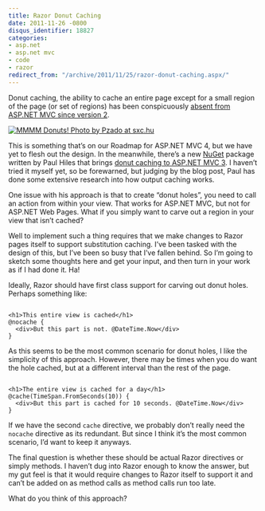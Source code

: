```yaml
---
title: Razor Donut Caching
date: 2011-11-26 -0800
disqus_identifier: 18827
categories:
- asp.net
- asp.net mvc
- code
- razor
redirect_from: "/archive/2011/11/25/razor-donut-caching.aspx/"
---
```


Donut caching, the ability to cache an entire page except for a small
region of the page (or set of regions) has been conspicuously [absent
from ASP.NET MVC since version
2](https://haacked.com/archive/2008/11/05/donut-caching-in-asp.net-mvc.aspx "ASP.NET MVC Donut Caching").

[![MMMM Donuts! Photo by Pzado at sxc.hu](https://haacked.com/images/haacked_com/WindowsLiveWriter/Donut-Caching-in-ASP.NET-MVC_A1EE/mmm-donuts_thumb.jpg "mmm-donuts")](https://haacked.com/images/haacked_com/WindowsLiveWriter/Donut-Caching-in-ASP.NET-MVC_A1EE/mmm-donuts_2.jpg)

This is something that’s on our Roadmap for ASP.NET MVC 4, but we have
yet to flesh out the design. In the meanwhile, there’s a new
[NuGet](http://nuget.org/ "NuGet") package written by Paul Hiles that
brings [donut caching to ASP.NET MVC
3](http://www.devtrends.co.uk/blog/donut-output-caching-in-asp.net-mvc-3 "Donut Caching").
I haven’t tried it myself yet, so be forewarned, but judging by the blog
post, Paul has done some extensive research into how output caching
works.

One issue with his approach is that to create “donut holes”, you need to
call an action from within your view. That works for ASP.NET MVC, but
not for ASP.NET Web Pages. What if you simply want to carve out a region
in your view that isn’t cached?

Well to implement such a thing requires that we make changes to Razor
pages itself to support substitution caching. I’ve been tasked with the
design of this, but I’ve been so busy that I’ve fallen behind. So I’m
going to sketch some thoughts here and get your input, and then turn in
your work as if I had done it. Ha!

Ideally, Razor should have first class support for carving out donut
holes. Perhaps something like:

<pre class="csharpcode"><code>
<span class="kwrd">&lt;</span><span class="html">h1</span><span class="kwrd">&gt;</span>This entire view is cached<span class="kwrd">&lt;/</span><span class="html">h1</span><span class="kwrd">&gt;</span>
<span class="asp">@</span>nocache {
  <span class="kwrd">&lt;</span><span class="html">div</span><span class="kwrd">&gt;</span>But this part is not. <span class="asp">@</span>DateTime.Now<span class="kwrd">&lt;/</span><span class="html">div</span><span class="kwrd">&gt;</span>
}
</code></pre>

As this seems to be the most common scenario for donut holes, I like the
simplicity of this approach. However, there may be times when you do
want the hole cached, but at a different interval than the rest of the
page.

<pre class="csharpcode"><code>
<span class="kwrd">&lt;</span><span class="html">h1</span><span class="kwrd">&gt;</span>The entire view is cached for a day<span class="kwrd">&lt;/</span><span class="html">h1</span><span class="kwrd">&gt;</span>
<span class="asp">@</span>cache(TimeSpan.FromSeconds(10)) {
  <span class="kwrd">&lt;</span><span class="html">div</span><span class="kwrd">&gt;</span>But this part is cached for 10 seconds. <span class="asp">@</span>DateTime.Now<span class="kwrd">&lt;/</span><span class="html">div</span><span class="kwrd">&gt;</span>
}</code></pre>

If we have the second `cache` directive, we probably don’t really need
the `nocache` directive as its redundant. But since I think it’s the
most common scenario, I’d want to keep it anyways.

The final question is whether these should be actual Razor directives or
simply methods. I haven’t dug into Razor enough to know the answer, but
my gut feel is that it would require changes to Razor itself to support
it and can’t be added on as method calls as method calls run too late.

What do you think of this approach?

